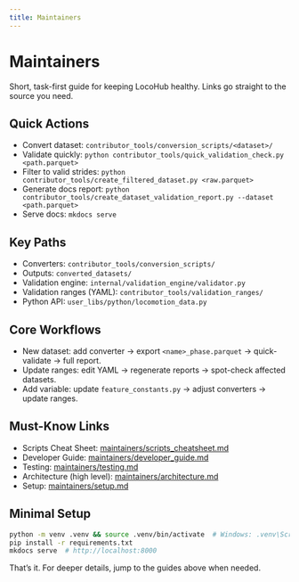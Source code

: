 ```yaml
---
title: Maintainers
---
```


# Maintainers

Short, task-first guide for keeping LocoHub healthy. Links go straight to the source you need.

## Quick Actions

- Convert dataset: `contributor_tools/conversion_scripts/<dataset>/`
- Validate quickly: `python contributor_tools/quick_validation_check.py <path.parquet>`
- Filter to valid strides: `python contributor_tools/create_filtered_dataset.py <raw.parquet>`
- Generate docs report: `python contributor_tools/create_dataset_validation_report.py --dataset <path.parquet>`
- Serve docs: `mkdocs serve`

## Key Paths

- Converters: `contributor_tools/conversion_scripts/`
- Outputs: `converted_datasets/`
- Validation engine: `internal/validation_engine/validator.py`
- Validation ranges (YAML): `contributor_tools/validation_ranges/`
- Python API: `user_libs/python/locomotion_data.py`

## Core Workflows

- New dataset: add converter → export `<name>_phase.parquet` → quick-validate → full report.
- Update ranges: edit YAML → regenerate reports → spot-check affected datasets.
- Add variable: update `feature_constants.py` → adjust converters → update ranges.

## Must-Know Links

- Scripts Cheat Sheet: [maintainers/scripts_cheatsheet.md](scripts_cheatsheet.md)
- Developer Guide: [maintainers/developer_guide.md](developer_guide.md)
- Testing: [maintainers/testing.md](testing.md)
- Architecture (high level): [maintainers/architecture.md](architecture.md)
- Setup: [maintainers/setup.md](setup.md)

## Minimal Setup

```bash
python -m venv .venv && source .venv/bin/activate  # Windows: .venv\Scripts\activate
pip install -r requirements.txt
mkdocs serve  # http://localhost:8000
```

That’s it. For deeper details, jump to the guides above when needed.
